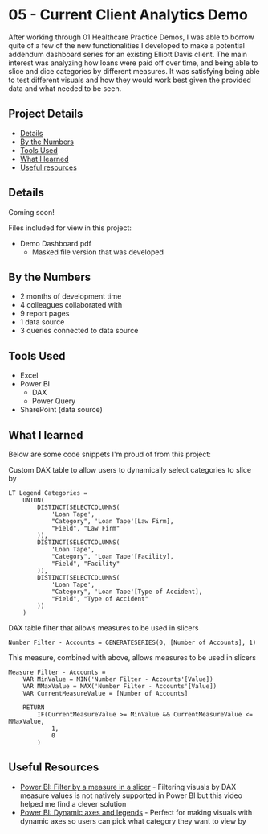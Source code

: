 # 05 - Current Client Analytics Demo

After working through 01 Healthcare Practice Demos, I was able to borrow quite of a few of the new functionalities I developed to make a potential addendum dashboard series for an existing Elliott Davis client. The main interest was analyzing how loans were paid off over time, and being able to slice and dice categories by different measures. It was satisfying being able to test different visuals and how they would work best given the provided data and what needed to be seen.

## Project Details
- [Details](#details)
- [By the Numbers](#by-the-numbers)
- [Tools Used](#tools-used)
- [What I learned](#what-i-learned)
- [Useful resources](#useful-resources)

## Details

Coming soon!

Files included for view in this project:
- Demo Dashboard.pdf
  - Masked file version that was developed

## By the Numbers

- 2 months of development time
- 4 colleagues collaborated with
- 9 report pages
- 1 data source
- 3 queries connected to data source

## Tools Used

- Excel
- Power BI
  - DAX
  - Power Query
- SharePoint (data source)

## What I learned

Below are some code snippets I'm proud of from this project:

Custom DAX table to allow users to dynamically select categories to slice by
```DAX
LT Legend Categories = 
    UNION(
        DISTINCT(SELECTCOLUMNS(
            'Loan Tape',
            "Category", 'Loan Tape'[Law Firm],
            "Field", "Law Firm"
        )),
        DISTINCT(SELECTCOLUMNS(
            'Loan Tape',
            "Category", 'Loan Tape'[Facility],
            "Field", "Facility"
        )),
        DISTINCT(SELECTCOLUMNS(
            'Loan Tape',
            "Category", 'Loan Tape'[Type of Accident],
            "Field", "Type of Accident"
        ))
    )
```

DAX table filter that allows measures to be used in slicers
```DAX
Number Filter - Accounts = GENERATESERIES(0, [Number of Accounts], 1)
```

This measure, combined with above, allows measures to be used in slicers
```DAX
Measure Filter - Accounts = 
    VAR MinValue = MIN('Number Filter - Accounts'[Value])
    VAR MMaxValue = MAX('Number Filter - Accounts'[Value])
    VAR CurrentMeasureValue = [Number of Accounts]

    RETURN
        IF(CurrentMeasureValue >= MinValue && CurrentMeasureValue <= MMaxValue,
            1,
            0
        )
```

## Useful Resources

- [Power BI: Filter by a measure in a slicer](https://www.youtube.com/watch?v=AZAL-QPn5Zc) - Filtering visuals by DAX measure values is not natively supported in Power BI but this video helped me find a clever solution
- [Power BI: Dynamic axes and legends](https://www.youtube.com/watch?v=8e8a3o1w51M) - Perfect for making visuals with dynamic axes so users can pick what category they want to view by